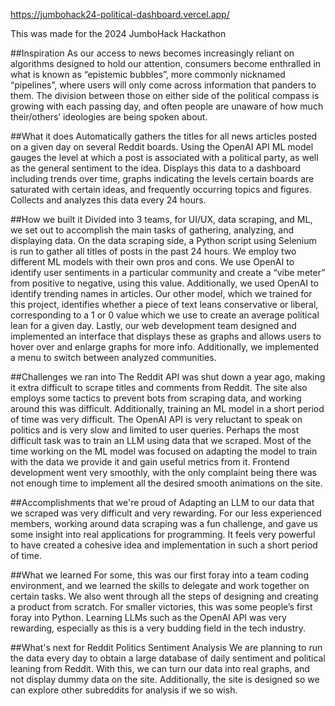https://jumbohack24-political-dashboard.vercel.app/

This was made for the 2024 JumboHack Hackathon

##Inspiration
As our access to news becomes increasingly reliant on algorithms designed to hold our attention, consumers become enthralled in what is known as “epistemic bubbles”, more commonly nicknamed “pipelines”, where users will only come across information that panders to them. The division between those on either side of the political compass is growing with each passing day, and often people are unaware of how much their/others’ ideologies are being spoken about.

##What it does
Automatically gathers the titles for all news articles posted on a given day on several Reddit boards. Using the OpenAI API ML model gauges the level at which a post is associated with a political party, as well as the general sentiment to the idea. Displays this data to a dashboard including trends over time, graphs indicating the levels certain boards are saturated with certain ideas, and frequently occurring topics and figures. Collects and analyzes this data every 24 hours.

##How we built it
Divided into 3 teams, for UI/UX, data scraping, and ML, we set out to accomplish the main tasks of gathering, analyzing, and displaying data. On the data scraping side, a Python script using Selenium is run to gather all titles of posts in the past 24 hours. We employ two different ML models with their own pros and cons. We use OpenAI to identify user sentiments in a particular community and create a “vibe meter” from positive to negative, using this value. Additionally, we used OpenAI to identify trending names in articles. Our other model, which we trained for this project, identifies whether a piece of text leans conservative or liberal, corresponding to a 1 or 0 value which we use to create an average political lean for a given day. Lastly, our web development team designed and implemented an interface that displays these as graphs and allows users to hover over and enlarge graphs for more info. Additionally, we implemented a menu to switch between analyzed communities.

##Challenges we ran into
The Reddit API was shut down a year ago, making it extra difficult to scrape titles and comments from Reddit. The site also employs some tactics to prevent bots from scraping data, and working around this was difficult. Additionally, training an ML model in a short period of time was very difficult. The OpenAI API is very reluctant to speak on politics and is very slow and limited to user queries. Perhaps the most difficult task was to train an LLM using data that we scraped. Most of the time working on the ML model was focused on adapting the model to train with the data we provide it and gain useful metrics from it. Frontend development went very smoothly, with the only complaint being there was not enough time to implement all the desired smooth animations on the site.

##Accomplishments that we're proud of
Adapting an LLM to our data that we scraped was very difficult and very rewarding. For our less experienced members, working around data scraping was a fun challenge, and gave us some insight into real applications for programming. It feels very powerful to have created a cohesive idea and implementation in such a short period of time.

##What we learned
For some, this was our first foray into a team coding environment, and we learned the skills to delegate and work together on certain tasks. We also went through all the steps of designing and creating a product from scratch. For smaller victories, this was some people’s first foray into Python. Learning LLMs such as the OpenAI API was very rewarding, especially as this is a very budding field in the tech industry.

##What's next for Reddit Politics Sentiment Analysis
We are planning to run the data every day to obtain a large database of daily sentiment and political leaning from Reddit. With this, we can turn our data into real graphs, and not display dummy data on the site. Additionally, the site is designed so we can explore other subreddits for analysis if we so wish.

